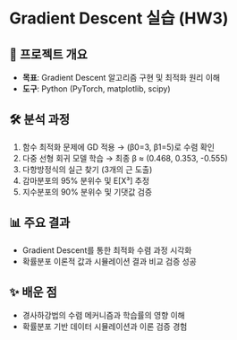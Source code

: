 # Gradient Descent 실습 (HW3)

## 📌 프로젝트 개요
- **목표**: Gradient Descent 알고리즘 구현 및 최적화 원리 이해
- **도구**: Python (PyTorch, matplotlib, scipy)

## 🛠 분석 과정
1. 함수 최적화 문제에 GD 적용 → (β0=3, β1=5)로 수렴 확인
2. 다중 선형 회귀 모델 학습 → 최종 β ≈ (0.468, 0.353, -0.555)
3. 다항방정식의 실근 찾기 (3개의 근 도출)
4. 감마분포의 95% 분위수 및 E[X³] 추정
5. 지수분포의 90% 분위수 및 기댓값 검증

## 📊 주요 결과
- Gradient Descent를 통한 최적화 수렴 과정 시각화
- 확률분포 이론적 값과 시뮬레이션 결과 비교 검증 성공

## ✨ 배운 점
- 경사하강법의 수렴 메커니즘과 학습률의 영향 이해
- 확률분포 기반 데이터 시뮬레이션과 이론 검증 경험
